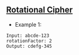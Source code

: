 ## [Rotational Cipher](https://kristinelpetrosyan.medium.com/facebook-interview-question-rotational-cipher-b20337ca5c8)


- Example 1:
```
Input: abcde-123
rotationFactor: 2
Output: cdefg-345
```
